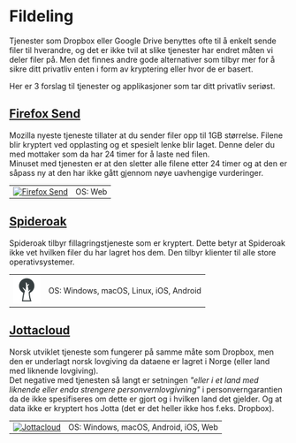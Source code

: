 # Fildeling  

Tjenester som Dropbox eller Google Drive benyttes ofte til å enkelt sende filer til hverandre, og det er ikke tvil at slike tjenester har endret måten vi deler filer på. Men det finnes andre gode alternativer som tilbyr mer for å sikre ditt privatliv enten i form av kryptering eller hvor de er basert.  

Her er 3 forslag til tjenester og applikasjoner som tar ditt privatliv seriøst.


## [Firefox Send](https://send.firefox.com/)  
Mozilla nyeste tjeneste tillater at du sender filer opp til 1GB størrelse. Filene blir kryptert ved opplasting og et spesielt lenke blir laget. Denne deler du med mottaker som da har 24 timer for å laste ned filen.  
Minuset med tjenesten er at den sletter alle filene etter 24 timer og at den er såpass ny at den har ikke gått gjennom nøye uavhengige vurderinger.


<table>
 <tr>
   <td>
   <a href="https://send.firefox.com/" >
<img src="img/fildeling/send.png" alt="Firefox Send" height="50" width="50" />
</a>
  </td>
   <td>
   OS: Web    
   </td>
 </tr>
</table>


## [Spideroak](https://spideroak.com/)  

Spideroak tilbyr fillagringstjeneste som er kryptert. Dette betyr at Spideroak ikke vet hvilken filer du har lagret hos dem. Den tilbyr klienter til alle store operativsystemer.

<table>
 <tr>
   <td>
   <a href="https://spideroak.com/" >
<img src="img/fildeling/spideroak.jpg" alt="OnionShare" height="50" width="50" />
</a>
  </td>
   <td>
   OS: Windows, macOS, Linux, iOS, Android      
   </td>
 </tr>
</table>


## [Jottacloud](https://www.jottacloud.com/nb/index.html)  
Norsk utviklet tjeneste som fungerer på samme måte som Dropbox, men den er underlagt norsk lovgiving da dataene er lagret i Norge (eller land med liknende lovgiving).  
Det negative med tjenesten så langt er setningen *"eller i et land med liknende eller enda strengere personvernlovgivning"* i personverngarantien da de ikke spesifiseres om dette er gjort og i hvilken land det gjelder. Og at data ikke er kryptert hos Jotta (det er det heller ikke hos f.eks. Dropbox).

<table>
 <tr>
   <td>
   <a href="https://www.jottacloud.com/nb/index.html" >
<img src="img/fildeling/jottacloud.png" alt="Jottacloud" height="50" width="50" />
</a>
  </td>
   <td>
   OS: Windows, macOS, Android, iOS, Web      
   </td>
 </tr>
</table>
